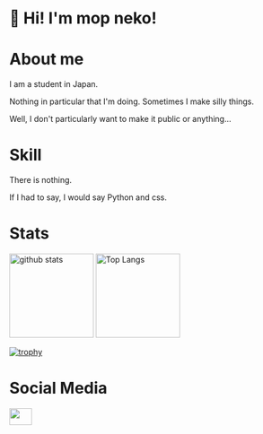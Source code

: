 <h1 align="left">👋 Hi! I'm mop neko!</h1>

<h1 align="left">About me</h1>

I am a student in Japan.

Nothing in particular that I'm doing. Sometimes I make silly things.

Well, I don't particularly want to make it public or anything...

<h1 align="left">Skill</h1>

There is nothing.

If I had to say, I would say Python and css.

<h1 align="left">Stats</h1>

<p align="left"> 
  <img alt="github stats" height="150px" src="https://github-readme-stats.vercel.app/api?username=mabo-danmaku&theme=onedark&show_icons=ture" />
  <img alt="Top Langs" height="150px" src="https://github-readme-stats.vercel.app/api/top-langs/?username=mabo-danmaku&layout=compact&show_icons=true&theme=onedark" />
</p>

[![trophy](https://github-profile-trophy.vercel.app/?username=mabo-danmaku&theme=onedark)](https://github.com/ryo-ma/github-profile-trophy)

<h1 align="left">Social Media</h1>

<p align="left">
<a href="https://x.com/mabo_danmaku" target="blank"><img align="center" src="https://raw.githubusercontent.com/maurodesouza/profile-readme-generator/master/src/assets/icons/social/twitter/default.svg" alt="" height="30" width="40" /></a>
</p>
